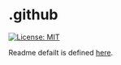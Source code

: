 # .github

[![License: MIT](https://img.shields.io/badge/License-MIT-green.svg)](https://github.com/groot-mg/.github/blob/main/LICENSE)

Readme defailt is defined [here](./profile/README.md).